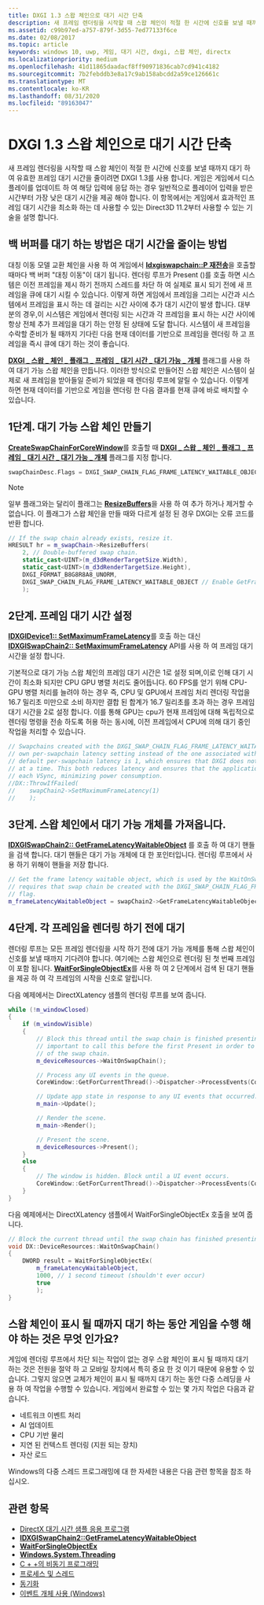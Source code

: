 ```yaml
---
title: DXGI 1.3 스왑 체인으로 대기 시간 단축
description: 새 프레임 렌더링을 시작할 때 스왑 체인이 적절 한 시간에 신호를 보낼 때까지 대기 하 여 유효한 프레임 대기 시간을 줄이려면 DXGI 1.3를 사용 합니다.
ms.assetid: c99b97ed-a757-879f-3d55-7ed77133f6ce
ms.date: 02/08/2017
ms.topic: article
keywords: windows 10, uwp, 게임, 대기 시간, dxgi, 스왑 체인, directx
ms.localizationpriority: medium
ms.openlocfilehash: 41d11865daadacf8ff90971836cab7cd941c4182
ms.sourcegitcommit: 7b2febddb3e8a17c9ab158abcdd2a59ce126661c
ms.translationtype: MT
ms.contentlocale: ko-KR
ms.lasthandoff: 08/31/2020
ms.locfileid: "89163047"
---
```

# <a name="reduce-latency-with-dxgi-13-swap-chains"></a>DXGI 1.3 스왑 체인으로 대기 시간 단축

새 프레임 렌더링을 시작할 때 스왑 체인이 적절 한 시간에 신호를 보낼 때까지 대기 하 여 유효한 프레임 대기 시간을 줄이려면 DXGI 1.3를 사용 합니다. 게임은 게임에서 디스플레이를 업데이트 하 여 해당 입력에 응답 하는 경우 일반적으로 플레이어 입력을 받은 시간부터 가장 낮은 대기 시간을 제공 해야 합니다. 이 항목에서는 게임에서 효과적인 프레임 대기 시간을 최소화 하는 데 사용할 수 있는 Direct3D 11.2부터 사용할 수 있는 기술을 설명 합니다.

## <a name="how-does-waiting-on-the-back-buffer-reduce-latency"></a>백 버퍼를 대기 하는 방법은 대기 시간을 줄이는 방법

대칭 이동 모델 교환 체인을 사용 하 여 게임에서 [**Idxgiswapchain::P 재전송**](/windows/win32/api/dxgi/nf-dxgi-idxgiswapchain-present)을 호출할 때마다 백 버퍼 "대칭 이동"이 대기 됩니다. 렌더링 루프가 Present ()를 호출 하면 시스템은 이전 프레임을 제시 하기 전까지 스레드를 차단 하 여 실제로 표시 되기 전에 새 프레임을 큐에 대기 시킬 수 있습니다. 이렇게 하면 게임에서 프레임을 그리는 시간과 시스템에서 프레임을 표시 하는 데 걸리는 시간 사이에 추가 대기 시간이 발생 합니다. 대부분의 경우,이 시스템은 게임에서 렌더링 되는 시간과 각 프레임을 표시 하는 시간 사이에 항상 전체 추가 프레임을 대기 하는 안정 된 상태에 도달 합니다. 시스템이 새 프레임을 수락할 준비가 될 때까지 기다린 다음 현재 데이터를 기반으로 프레임을 렌더링 하 고 프레임을 즉시 큐에 대기 하는 것이 좋습니다.

[**DXGI \_ 스왑 \_ 체인 \_ 플래그 \_ 프레임 \_ 대기 시간 \_ 대기 가능 \_ 개체**](/windows/win32/api/dxgi/ne-dxgi-dxgi_swap_chain_flag) 플래그를 사용 하 여 대기 가능 스왑 체인을 만듭니다. 이러한 방식으로 만들어진 스왑 체인은 시스템이 실제로 새 프레임을 받아들일 준비가 되었을 때 렌더링 루프에 알릴 수 있습니다. 이렇게 하면 현재 데이터를 기반으로 게임을 렌더링 한 다음 결과를 현재 큐에 바로 배치할 수 있습니다.

## <a name="step-1-create-a-waitable-swap-chain"></a>1단계. 대기 가능 스왑 체인 만들기

[**CreateSwapChainForCoreWindow**](/windows/win32/api/dxgi1_2/nf-dxgi1_2-idxgifactory2-createswapchainforcorewindow)를 호출할 때 [**DXGI \_ 스왑 \_ 체인 \_ 플래그 \_ 프레임 \_ 대기 시간 \_ 대기 가능 \_ 개체**](/windows/win32/api/dxgi/ne-dxgi-dxgi_swap_chain_flag) 플래그를 지정 합니다.

```cpp
swapChainDesc.Flags = DXGI_SWAP_CHAIN_FLAG_FRAME_LATENCY_WAITABLE_OBJECT; // Enable GetFrameLatencyWaitableObject().
```

> [!NOTE]
> 일부 플래그와는 달리이 플래그는 [**ResizeBuffers**](/windows/win32/api/dxgi/nf-dxgi-idxgiswapchain-resizebuffers)을 사용 하 여 추가 하거나 제거할 수 없습니다. 이 플래그가 스왑 체인을 만들 때와 다르게 설정 된 경우 DXGI는 오류 코드를 반환 합니다.

```cpp
// If the swap chain already exists, resize it.
HRESULT hr = m_swapChain->ResizeBuffers(
    2, // Double-buffered swap chain.
    static_cast<UINT>(m_d3dRenderTargetSize.Width),
    static_cast<UINT>(m_d3dRenderTargetSize.Height),
    DXGI_FORMAT_B8G8R8A8_UNORM,
    DXGI_SWAP_CHAIN_FLAG_FRAME_LATENCY_WAITABLE_OBJECT // Enable GetFrameLatencyWaitableObject().
    );
```

## <a name="step-2-set-the-frame-latency"></a>2단계. 프레임 대기 시간 설정

[**IDXGIDevice1:: SetMaximumFrameLatency**](/windows/win32/api/dxgi/nf-dxgi-idxgidevice1-setmaximumframelatency)를 호출 하는 대신 [**IDXGISwapChain2:: SetMaximumFrameLatency**](/windows/win32/api/dxgi1_3/nf-dxgi1_3-idxgiswapchain2-setmaximumframelatency) API를 사용 하 여 프레임 대기 시간을 설정 합니다.

기본적으로 대기 가능 스왑 체인의 프레임 대기 시간은 1로 설정 되며,이로 인해 대기 시간이 최소화 되지만 CPU GPU 병렬 처리도 줄어듭니다. 60 FPS를 얻기 위해 CPU-GPU 병렬 처리를 늘려야 하는 경우 즉, CPU 및 GPU에서 프레임 처리 렌더링 작업을 16.7 밀리초 미만으로 소비 하지만 결합 된 합계가 16.7 밀리초를 초과 하는 경우 프레임 대기 시간을 2로 설정 합니다. 이를 통해 GPU는 cpu가 현재 프레임에 대해 독립적으로 렌더링 명령을 전송 하도록 허용 하는 동시에, 이전 프레임에서 CPU에 의해 대기 중인 작업을 처리할 수 있습니다.

```cpp
// Swapchains created with the DXGI_SWAP_CHAIN_FLAG_FRAME_LATENCY_WAITABLE_OBJECT flag use their
// own per-swapchain latency setting instead of the one associated with the DXGI device. The
// default per-swapchain latency is 1, which ensures that DXGI does not queue more than one frame
// at a time. This both reduces latency and ensures that the application will only render after
// each VSync, minimizing power consumption.
//DX::ThrowIfFailed(
//    swapChain2->SetMaximumFrameLatency(1)
//    );
```

## <a name="step-3-get-the-waitable-object-from-the-swap-chain"></a>3단계. 스왑 체인에서 대기 가능 개체를 가져옵니다.

[**IDXGISwapChain2:: GetFrameLatencyWaitableObject**](/windows/win32/api/dxgi1_3/nf-dxgi1_3-idxgiswapchain2-getframelatencywaitableobject) 를 호출 하 여 대기 핸들을 검색 합니다. 대기 핸들은 대기 가능 개체에 대 한 포인터입니다. 렌더링 루프에서 사용 하기 위해이 핸들을 저장 합니다.

```cpp
// Get the frame latency waitable object, which is used by the WaitOnSwapChain method. This
// requires that swap chain be created with the DXGI_SWAP_CHAIN_FLAG_FRAME_LATENCY_WAITABLE_OBJECT
// flag.
m_frameLatencyWaitableObject = swapChain2->GetFrameLatencyWaitableObject();
```

## <a name="step-4-wait-before-rendering-each-frame"></a>4단계. 각 프레임을 렌더링 하기 전에 대기

렌더링 루프는 모든 프레임 렌더링을 시작 하기 전에 대기 가능 개체를 통해 스왑 체인이 신호를 보낼 때까지 기다려야 합니다. 여기에는 스왑 체인으로 렌더링 된 첫 번째 프레임이 포함 됩니다. [**WaitForSingleObjectEx**](/windows/win32/api/synchapi/nf-synchapi-waitforsingleobjectex)를 사용 하 여 2 단계에서 검색 된 대기 핸들을 제공 하 여 각 프레임의 시작을 신호로 알립니다.

다음 예제에서는 DirectXLatency 샘플의 렌더링 루프를 보여 줍니다.

```cpp
while (!m_windowClosed)
{
    if (m_windowVisible)
    {
        // Block this thread until the swap chain is finished presenting. Note that it is
        // important to call this before the first Present in order to minimize the latency
        // of the swap chain.
        m_deviceResources->WaitOnSwapChain();

        // Process any UI events in the queue.
        CoreWindow::GetForCurrentThread()->Dispatcher->ProcessEvents(CoreProcessEventsOption::ProcessAllIfPresent);

        // Update app state in response to any UI events that occurred.
        m_main->Update();

        // Render the scene.
        m_main->Render();

        // Present the scene.
        m_deviceResources->Present();
    }
    else
    {
        // The window is hidden. Block until a UI event occurs.
        CoreWindow::GetForCurrentThread()->Dispatcher->ProcessEvents(CoreProcessEventsOption::ProcessOneAndAllPending);
    }
}
```

다음 예제에서는 DirectXLatency 샘플에서 WaitForSingleObjectEx 호출을 보여 줍니다.

```cpp
// Block the current thread until the swap chain has finished presenting.
void DX::DeviceResources::WaitOnSwapChain()
{
    DWORD result = WaitForSingleObjectEx(
        m_frameLatencyWaitableObject,
        1000, // 1 second timeout (shouldn't ever occur)
        true
        );
}
```

## <a name="what-should-my-game-do-while-it-waits-for-the-swap-chain-to-present"></a>스왑 체인이 표시 될 때까지 대기 하는 동안 게임을 수행 해야 하는 것은 무엇 인가요?

게임에 렌더링 루프에서 차단 되는 작업이 없는 경우 스왑 체인이 표시 될 때까지 대기 하는 것은 전원을 절약 하 고 모바일 장치에서 특히 중요 한 것 이기 때문에 유용할 수 있습니다. 그렇지 않으면 교체가 체인이 표시 될 때까지 대기 하는 동안 다중 스레딩을 사용 하 여 작업을 수행할 수 있습니다. 게임에서 완료할 수 있는 몇 가지 작업은 다음과 같습니다.

-   네트워크 이벤트 처리
-   AI 업데이트
-   CPU 기반 물리
-   지연 된 컨텍스트 렌더링 (지원 되는 장치)
-   자산 로드

Windows의 다중 스레드 프로그래밍에 대 한 자세한 내용은 다음 관련 항목을 참조 하십시오.

## <a name="related-topics"></a>관련 항목

* [DirectX 대기 시간 샘플 응용 프로그램](https://github.com/microsoftarchive/msdn-code-gallery-microsoft/tree/master/Official%20Windows%20Platform%20Sample/DirectX%20latency%20sample)
* [**IDXGISwapChain2::GetFrameLatencyWaitableObject**](/windows/win32/api/dxgi1_3/nf-dxgi1_3-idxgiswapchain2-getframelatencywaitableobject)
* [**WaitForSingleObjectEx**](/windows/win32/api/synchapi/nf-synchapi-waitforsingleobjectex)
* [**Windows.System.Threading**](/uwp/api/Windows.System.Threading)
* [C + +의 비동기 프로그래밍](../threading-async/asynchronous-programming-in-cpp-universal-windows-platform-apps.md)
* [프로세스 및 스레드](/windows/win32/procthread/processes-and-threads)
* [동기화](/windows/win32/sync/synchronization)
* [이벤트 개체 사용 (Windows)](/windows/win32/sync/using-event-objects)